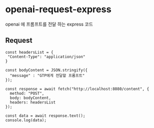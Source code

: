 # openai-request-express
openai 에 프롬프트를 전달 하는 express 코드

## Request
```
const headersList = {
 "Content-Type": "application/json"
}

const bodyContent = JSON.stringify({
  "message" : "GTP에게 전달할 프롬프트"
});

const response = await fetch("http://localhost:8080/content", { 
  method: "POST",
  body: bodyContent,
  headers: headersList
});

const data = await response.text();
console.log(data);
```
